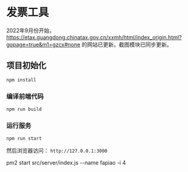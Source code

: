 # 发票工具

2022年9月份开始，https://etax.guangdong.chinatax.gov.cn/xxmh/html/index_origin.html?gopage=true&m1=gzcx#none 的网站已更新。截图模块已同步更新。

## 项目初始化
```
npm install
```

### 编译前端代码
```
npm run build
```

### 运行服务
```
npm run start
```

然后浏览器访问： `http://127.0.0.1:3000`

pm2 start src/server/index.js --name fapiao -i 4
